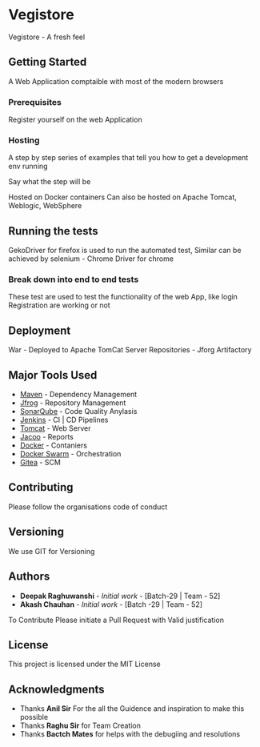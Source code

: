 # Vegistore

Vegistore - A fresh feel

## Getting Started
A Web Application comptaible with most of the modern browsers

### Prerequisites

Register yourself on the web Application


### Hosting

A step by step series of examples that tell you how to get a development env running

Say what the step will be

Hosted on Docker containers
Can also be hosted on Apache Tomcat, Weblogic, WebSphere


## Running the tests

GekoDriver for firefox is used to run the automated test, Similar can be achieved by selenium - Chrome Driver for chrome

### Break down into end to end tests

These test are used to test the functionality of the web App, like login Registration are working or not

## Deployment

War - Deployed to Apache TomCat Server
Repositories - Jforg Artifactory

## Major Tools Used

* [Maven](https://maven.apache.org/) - Dependency Management
* [Jfrog](http://localhost:5050) - Repository Management
* [SonarQube](http://localhost:9000) - Code Quality Anylasis
* [Jenkins](http://localhost:8080/) - CI | CD Pipelines
* [Tomcat](http://localhost:5040/) - Web Server
* [Jacoo](https://Jacoo.org/) - Reports
* [Docker](https://Docker.org/) - Contaniers
* [Docker Swarm](https://Docker-Swarm.org/) - Orchestration
* [Gitea](http://localhost:3000) - SCM


## Contributing
Please follow the organisations code of conduct

## Versioning
We use GIT for Versioning

## Authors
* **Deepak Raghuwanshi** - *Initial work* - [Batch-29 | Team - 52]
* **Akash Chauhan** - *Initial work* - [Batch -29 | Team - 52]

To Contribute Please initiate a Pull Request with Valid justification

## License

This project is licensed under the MIT License 

## Acknowledgments

* Thanks **Anil Sir** For the all the Guidence and inspiration to make this possible
* Thanks **Raghu Sir** for Team Creation
* Thanks **Bactch Mates** for helps with the debugiing and resolutions


